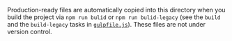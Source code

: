 Production-ready files are automatically copied into this directory when you build the project via `npm run bulid` or `npm run bulid-legacy` (see the `build` and the `build-legacy` tasks in [`gulpfile.js`](../gulpfile.js)). These files are not under version control.